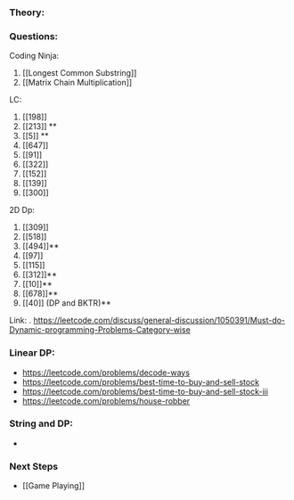 
### Theory:


### Questions:
Coding Ninja:
1. [[Longest Common Substring]]
2. [[Matrix Chain Multiplication]]

LC:
1. [[198]]
2. [[213]] **
3. [[5]] **
4. [[647]]
5. [[91]]
6. [[322]]
7. [[152]]
8. [[139]]
9. [[300]]

2D Dp:
1. [[309]]
2. [[518]]
3. [[494]]**
4. [[97]]
5. [[115]]
6. [[312]]**
7. [[10]]**
8. [[678]]**
9. [[40]] (DP and BKTR)**







Link: . https://leetcode.com/discuss/general-discussion/1050391/Must-do-Dynamic-programming-Problems-Category-wise

### Linear DP:
- https://leetcode.com/problems/decode-ways
- https://leetcode.com/problems/best-time-to-buy-and-sell-stock
- https://leetcode.com/problems/best-time-to-buy-and-sell-stock-iii
- https://leetcode.com/problems/house-robber

### String and DP:
- 
### Next Steps
- [[Game Playing]]